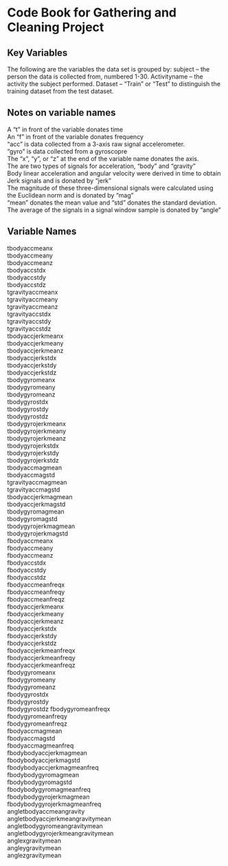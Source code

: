 # Code Book for Gathering and Cleaning Project

## Key Variables
The following are the variables the data set is grouped by:
subject – the person the data is collected from, numbered 1-30.
Activityname – the activity the subject performed.
Dataset – “Train” or “Test” to distinguish the training dataset from the test dataset.

## Notes on variable names
A “t” in front of the variable donates time  
An “f” in front of the variable donates frequency  
“acc” is data collected from a 3-axis raw signal accelerometer.   
“gyro” is data collected from a gyroscopre  
The “x”, “y”, or “z” at the end of the variable name donates the axis.  
The are two types of signals for acceleration, “body” and “gravity”  
Body linear acceleration and angular velocity were derived in time to obtain Jerk signals and is donated by “jerk”  
The magnitude of these three-dimensional signals were calculated using the Euclidean norm and is donated by “mag”  
“mean” donates the mean value and “std” donates the standard deviation.  
The average of the signals in a signal window sample is donated by “angle”  

## Variable Names
tbodyaccmeanx  
tbodyaccmeany  
tbodyaccmeanz  
tbodyaccstdx  
tbodyaccstdy  
tbodyaccstdz  
tgravityaccmeanx  
tgravityaccmeany  
tgravityaccmeanz  
tgravityaccstdx  
tgravityaccstdy  
tgravityaccstdz  
tbodyaccjerkmeanx  
tbodyaccjerkmeany  
tbodyaccjerkmeanz  
tbodyaccjerkstdx  
tbodyaccjerkstdy  
tbodyaccjerkstdz  
tbodygyromeanx  
tbodygyromeany  
tbodygyromeanz  
tbodygyrostdx  
tbodygyrostdy  
tbodygyrostdz  
tbodygyrojerkmeanx  
tbodygyrojerkmeany  
tbodygyrojerkmeanz  
tbodygyrojerkstdx  
tbodygyrojerkstdy  
tbodygyrojerkstdz  
tbodyaccmagmean  
tbodyaccmagstd  
tgravityaccmagmean  
tgravityaccmagstd  
tbodyaccjerkmagmean  
tbodyaccjerkmagstd  
tbodygyromagmean  
tbodygyromagstd  
tbodygyrojerkmagmean  
tbodygyrojerkmagstd  
fbodyaccmeanx  
fbodyaccmeany  
fbodyaccmeanz  
fbodyaccstdx  
fbodyaccstdy  
fbodyaccstdz  
fbodyaccmeanfreqx  
fbodyaccmeanfreqy  
fbodyaccmeanfreqz  
fbodyaccjerkmeanx  
fbodyaccjerkmeany  
fbodyaccjerkmeanz  
fbodyaccjerkstdx  
fbodyaccjerkstdy  
fbodyaccjerkstdz  
fbodyaccjerkmeanfreqx  
fbodyaccjerkmeanfreqy  
fbodyaccjerkmeanfreqz  
fbodygyromeanx  
fbodygyromeany  
fbodygyromeanz  
fbodygyrostdx  
fbodygyrostdy  
fbodygyrostdz 
fbodygyromeanfreqx  
fbodygyromeanfreqy  
fbodygyromeanfreqz  
fbodyaccmagmean  
fbodyaccmagstd  
fbodyaccmagmeanfreq  
fbodybodyaccjerkmagmean  
fbodybodyaccjerkmagstd  
fbodybodyaccjerkmagmeanfreq  
fbodybodygyromagmean  
fbodybodygyromagstd  
fbodybodygyromagmeanfreq  
fbodybodygyrojerkmagmean   
fbodybodygyrojerkmagmeanfreq  
angletbodyaccmeangravity  
angletbodyaccjerkmeangravitymean  
angletbodygyromeangravitymean  
angletbodygyrojerkmeangravitymean  
anglexgravitymean  
angleygravitymean  
anglezgravitymean  
